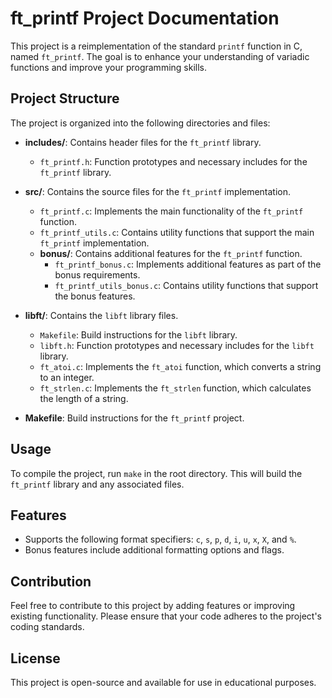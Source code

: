 # ft_printf Project Documentation

This project is a reimplementation of the standard `printf` function in C, named `ft_printf`. The goal is to enhance your understanding of variadic functions and improve your programming skills.

## Project Structure

The project is organized into the following directories and files:

- **includes/**: Contains header files for the `ft_printf` library.
  - `ft_printf.h`: Function prototypes and necessary includes for the `ft_printf` library.

- **src/**: Contains the source files for the `ft_printf` implementation.
  - `ft_printf.c`: Implements the main functionality of the `ft_printf` function.
  - `ft_printf_utils.c`: Contains utility functions that support the main `ft_printf` implementation.
  - **bonus/**: Contains additional features for the `ft_printf` function.
    - `ft_printf_bonus.c`: Implements additional features as part of the bonus requirements.
    - `ft_printf_utils_bonus.c`: Contains utility functions that support the bonus features.

- **libft/**: Contains the `libft` library files.
  - `Makefile`: Build instructions for the `libft` library.
  - `libft.h`: Function prototypes and necessary includes for the `libft` library.
  - `ft_atoi.c`: Implements the `ft_atoi` function, which converts a string to an integer.
  - `ft_strlen.c`: Implements the `ft_strlen` function, which calculates the length of a string.

- **Makefile**: Build instructions for the `ft_printf` project.

## Usage

To compile the project, run `make` in the root directory. This will build the `ft_printf` library and any associated files.

## Features

- Supports the following format specifiers: `c`, `s`, `p`, `d`, `i`, `u`, `x`, `X`, and `%`.
- Bonus features include additional formatting options and flags.

## Contribution

Feel free to contribute to this project by adding features or improving existing functionality. Please ensure that your code adheres to the project's coding standards.

## License

This project is open-source and available for use in educational purposes.